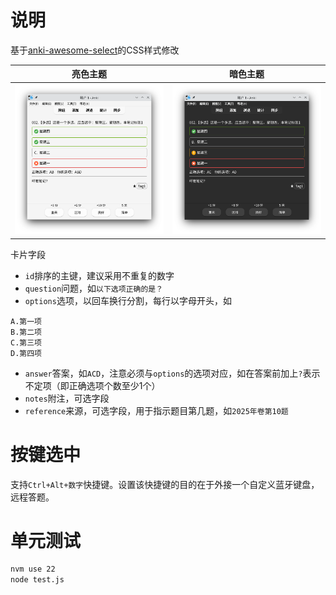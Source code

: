 # 说明

基于[anki-awesome-select](https://github.com/git9527/anki-awesome-select)的CSS样式修改

|亮色主题|暗色主题|
|--|--|
|![](images/preview-light.png)|![](images/preview-dark.png)|

卡片字段

- `id`排序的主键，建议采用不重复的数字
- `question`问题，如`以下选项正确的是？`
- `options`选项，以回车换行分割，每行以字母开头，如

```
A.第一项
B.第二项
C.第三项
D.第四项
```

- `answer`答案，如`ACD`，注意必须与`options`的选项对应，如在答案前加上`?`表示不定项（即正确选项个数至少1个）
- `notes`附注，可选字段
- `reference`来源，可选字段，用于指示题目第几题，如`2025年卷第10题`

# 按键选中

支持`Ctrl+Alt+数字`快捷键。设置该快捷键的目的在于外接一个自定义蓝牙键盘，远程答题。

# 单元测试

```bash
nvm use 22
node test.js
```
